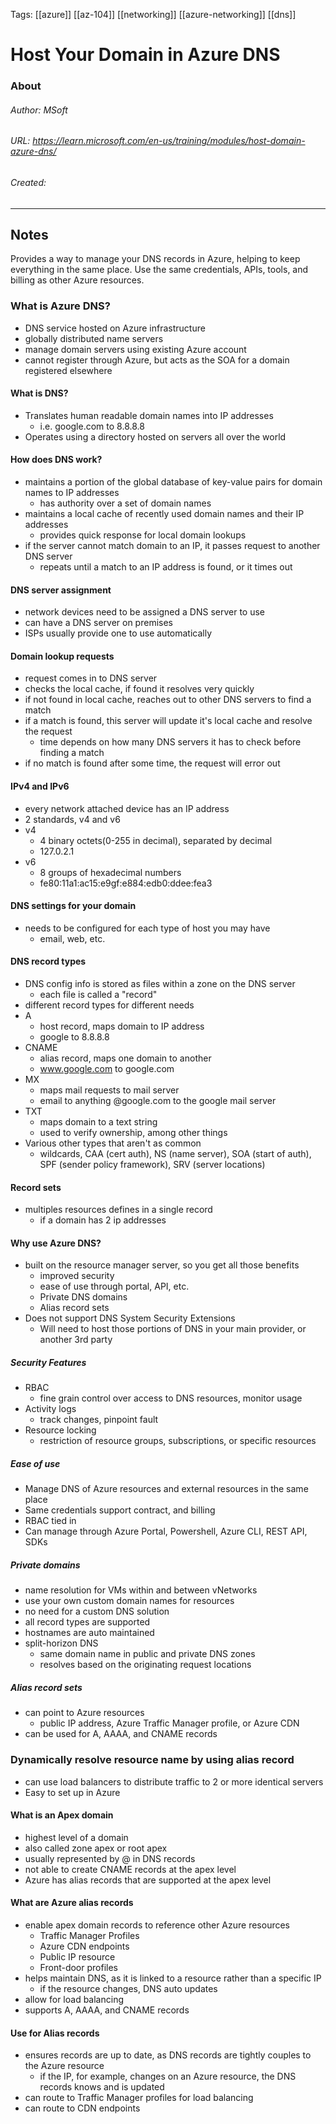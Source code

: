 Tags: [[azure]] [[az-104]] [[networking]] [[azure-networking]] [[dns]]

# Host Your Domain in Azure DNS
### About
###### Author: MSoft
###### URL: https://learn.microsoft.com/en-us/training/modules/host-domain-azure-dns/
###### Created:
-------------------------------------------------------------------
## Notes
Provides a way to manage your DNS records in Azure, helping to keep everything in the same place.
Use the same credentials, APIs, tools, and billing as other Azure resources.
### What is Azure DNS?
- DNS service hosted on Azure infrastructure
- globally distributed name servers
- manage domain servers using existing Azure account
- cannot register through Azure, but acts as the SOA for a domain registered elsewhere
#### What is DNS?
- Translates human readable domain names into IP addresses
	- i.e. google.com to 8.8.8.8 
- Operates using a directory hosted on servers all over the world
#### How does DNS work?
- maintains a portion of the global database of key-value pairs for domain names to IP addresses
	- has authority over a set of domain names
- maintains a local cache of recently used domain names and their IP addresses
	- provides quick response for local domain lookups
- if the server cannot match domain to an IP, it passes request to another DNS server
	- repeats until a match to an IP address is found, or it times out
#### DNS server assignment
- network devices need to be assigned a DNS server to use
- can have a DNS server on premises
- ISPs usually provide one to use automatically
#### Domain lookup requests
- request comes in to DNS server
- checks the local cache, if found it resolves very quickly
- if not found in local cache, reaches out to other DNS servers to find a match
- if a match is found, this server will update it's local cache and resolve the request
	- time depends on how many DNS servers it has to check before finding a match
- if no match is found after some time, the request will error out
#### IPv4 and IPv6
- every network attached device has an IP address
- 2 standards, v4 and v6
- v4
	- 4 binary octets(0-255 in decimal), separated by decimal
	- 127.0.2.1
- v6
	- 8 groups of hexadecimal numbers
	- fe80:11a1:ac15:e9gf:e884:edb0:ddee:fea3
#### DNS settings for your domain
- needs to be configured for each type of host you may have
	- email, web, etc.
#### DNS record types
- DNS config info is stored as files within a zone on the DNS server
	- each file is called a "record"
- different record types for different needs
- A
	- host record, maps domain to IP address
	- google to 8.8.8.8
- CNAME
	- alias record, maps one domain to another
	- www.google.com to google.com
- MX
	- maps mail requests to mail server
	- email to anything @google.com to the google mail server
- TXT
	- maps domain to a text string
	- used to verify ownership, among other things
- Various other types that aren't as common
	- wildcards, CAA (cert auth), NS (name server), SOA (start of auth), SPF (sender policy framework), SRV (server locations)
#### Record sets
- multiples resources defines in a single record
	- if a domain has 2 ip addresses
#### Why use Azure DNS?
- built on the resource manager server, so you get all those benefits
	- improved security
	- ease of use through portal, API, etc.
	- Private DNS domains
	- Alias record sets
- Does not support DNS System Security Extensions
	- Will need to host those portions of DNS in your main provider, or another 3rd party
##### Security Features
- RBAC
	- fine grain control over access to DNS resources, monitor usage
- Activity logs
	- track changes, pinpoint fault
- Resource locking
	- restriction of resource groups, subscriptions, or specific resources
##### Ease of use
- Manage DNS of Azure resources and external resources in the same place
- Same credentials support contract, and billing
- RBAC tied in 
- Can manage through Azure Portal, Powershell, Azure CLI, REST API, SDKs
##### Private domains
-  name resolution for VMs within and between vNetworks
- use your own custom domain names for resources
- no need for a custom DNS solution
- all record types are supported
- hostnames are auto maintained
- split-horizon DNS
	- same domain name in public and private DNS zones
	- resolves based on the originating request locations
##### Alias record sets
- can point to Azure resources
	- public IP address, Azure Traffic Manager profile, or Azure CDN
- can be used for A, AAAA, and CNAME records

### Dynamically resolve resource name by using alias record
- can use load balancers to distribute traffic to 2 or more identical servers
- Easy to set up in Azure
#### What is an Apex domain
- highest level of a domain
- also called zone apex or root apex 
- usually represented by @ in DNS records
- not able to create CNAME records at the apex level
- Azure has alias records that are supported at the apex level
#### What are Azure alias records
- enable apex domain records to reference other Azure resources
	- Traffic Manager Profiles
	- Azure CDN endpoints
	- Public IP resource
	- Front-door profiles
- helps maintain DNS, as it is linked to a resource rather than a specific IP
	- if the resource changes, DNS auto updates
- allow for load balancing 
- supports A, AAAA, and CNAME records
#### Use for Alias records
- ensures records are up to date, as DNS records are tightly couples to the Azure resource
	- if the IP, for example, changes on an Azure resource, the DNS records knows and is updated
- can route to Traffic Manager profiles for load balancing
- can route to CDN endpoints